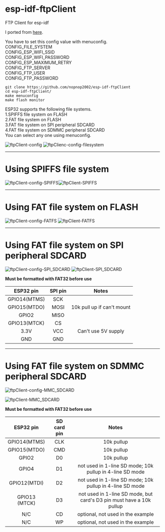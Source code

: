 # esp-idf-ftpClient
FTP Client for esp-idf

I ported from [here](https://github.com/JohnnyB1290/ESP32-FTP-Client).   

You have to set this config value with menuconfig.   
CONFIG_FILE_SYSTEM   
CONFIG_ESP_WIFI_SSID   
CONFIG_ESP_WIFI_PASSWORD   
CONFIG_ESP_MAXIMUM_RETRY   
CONFIG_FTP_SERVER   
CONFIG_FTP_USER   
CONFIG_FTP_PASSWORD   

```
git clone https://github.com/nopnop2002/esp-idf-ftpClient
cd esp-idf-ftpClient/
make menuconfig
make flash monitor
```

ESP32 supports the following file systems.   
1.SPIFFS file system on FLASH   
2.FAT file system on FLASH   
3.FAT file system on SPI peripheral SDCARD   
4.FAT file system on SDMMC peripheral SDCARD   
You can select any one using menuconfig.   

![ftpClient-config](https://user-images.githubusercontent.com/6020549/65889407-2b489c80-e3dc-11e9-9e6c-acae8f69880f.jpg)
![ftpClienc-config-filesystem](https://user-images.githubusercontent.com/6020549/65959000-c2b8f880-e48b-11e9-99d2-7cdf1cd7efc8.jpg)

---

# Using SPIFFS file system

![ftpClient-config-SPIFFS](https://user-images.githubusercontent.com/6020549/65889414-2f74ba00-e3dc-11e9-9358-91db0a9f536a.jpg)![ftpClient-SPIFFS](https://user-images.githubusercontent.com/6020549/65889527-5fbc5880-e3dc-11e9-96be-123e43268388.jpg)

---

# Using FAT file system on FLASH

![ftpClient-config-FATFS](https://user-images.githubusercontent.com/6020549/65889428-326faa80-e3dc-11e9-9aca-6d37030ddf47.jpg)
![ftpClient-FATFS](https://user-images.githubusercontent.com/6020549/65889548-64810c80-e3dc-11e9-96e0-8207b9d3fe9e.jpg)

---

# Using FAT file system on SPI peripheral SDCARD

![ftpClient-config-SPI_SDCARD](https://user-images.githubusercontent.com/6020549/65959025-dd8b6d00-e48b-11e9-9f79-6a4aa50c07b3.jpg)
![ftpClient-SPI_SDCARD](https://user-images.githubusercontent.com/6020549/65959028-e2502100-e48b-11e9-8da4-79bbb0c0a8ec.jpg)

__Must be formatted with FAT32 before use__

|ESP32 pin|SPI pin|Notes|
|:-:|:-:|:-:|
|GPIO14(MTMS)|SCK||
|GPIO15(MTDO)|MOSI|10k pull up if can't mount|
|GPIO2|MISO||
|GPIO13(MTCK)|CS|| 
|3.3V|VCC|Can't use 5V supply|
|GND|GND||

---

# Using FAT file system on SDMMC peripheral SDCARD

![ftpClient-config-MMC_SDCARD](https://user-images.githubusercontent.com/6020549/65959060-f3009700-e48b-11e9-8fa8-d3f9572e7c08.jpg)

![ftpClient-MMC_SDCARD](https://user-images.githubusercontent.com/6020549/65959066-f72cb480-e48b-11e9-96df-a7cc0dbdba32.jpg)

__Must be formatted with FAT32 before use__

|ESP32 pin|SD card pin|Notes|
|:-:|:-:|:-:|
|GPIO14(MTMS)|CLK|10k pullup|
|GPIO15(MTDO)|CMD|10k pullup|
|GPIO2|D0|10k pullup|
|GPIO4|D1|not used in 1-line SD mode; 10k pullup in 4-line SD mode|
|GPIO12(MTDI)|D2|not used in 1-line SD mode; 10k pullup in 4-line SD mode|
|GPIO13 (MTCK)|D3|not used in 1-line SD mode, but card's D3 pin must have a 10k pullup
|N/C|CD|optional, not used in the example|
|N/C|WP|optional, not used in the example|

